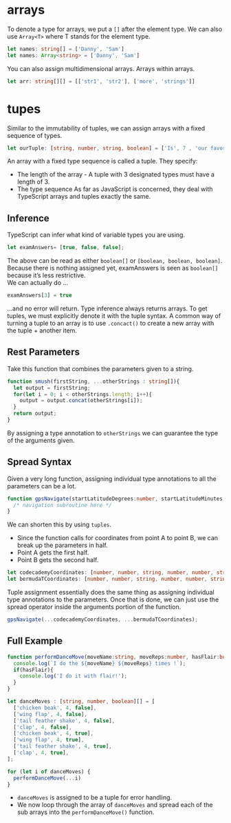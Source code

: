# arrays
To denote a type for arrays, we put a `[]` after the element type.
We can also use `Array<T>` where T stands for the element type.
```ts
let names: string[] = ['Danny', 'Sam']
let names: Array<string> = ['Danny', 'Sam']
```
You can also assign multidimensional arrays. Arrays within arrays.
```ts
let arr: string[][] = [['str1', 'str2'], ['more', 'strings']]
```

# tupes
Similar to the immutability of tuples, we can assign arrays with a fixed sequence of types.
```ts
let ourTuple: [string, number, string, boolean] = ['Is', 7 , 'our favorite number?' , false]; 
```
An array with a fixed type sequence is called a tuple.
They specify:
- The length of the array - A tuple with 3 designated types must have a length of 3.
- The type sequence
As far as JavaScript is concerned, they deal with TypeScript arrays and tuples exactly the same. 

## Inference
TypeScript can infer what kind of variable types you are using.
```ts
let examAnswers= [true, false, false];
```
The above can be read as either `boolean[]` or `[boolean, boolean, boolean]`. Because there is nothing assigned yet, examAnswers is seen as `boolean[]` because it’s less restrictive.  
We can actually do …
```ts
examAnswers[3] = true
```
…and no error will return.
Type inference always returns arrays. To get tuples, we must explicitly denote it with the tuple syntax. A common way of turning a tuple to an array is to use `.concact()` to create a new array with the tuple + another item.

## Rest Parameters
Take this function that combines the parameters given to a string.
```ts
function smush(firstString, ...otherStrings : string[]){
  let output = firstString;
  for(let i = 0; i < otherStrings.length; i++){
    output = output.concat(otherStrings[i]);
  }
  return output;
}
```
By assigning a type annotation to `otherStrings` we can guarantee the type of the arguments given.

## Spread Syntax
Given a very long function, assigning individual type annotations to all the parameters can be a lot.
```ts
function gpsNavigate(startLatitudeDegrees:number, startLatitudeMinutes:number, startNorthOrSouth:string, startLongitudeDegrees: number, startLongitudeMinutes: number, startEastOrWest:string, endLatitudeDegrees:number, endLatitudeMinutes:number , endNorthOrSouth:string, endLongitudeDegrees: number, endLongitudeMinutes: number,  endEastOrWest:string) {
  /* navigation subroutine here */
}
```
We can shorten this by using `tuples`.
- Since the function calls for coordinates from point A to point B, we can break up the parameters in half.
- Point A gets the first half.
- Point B gets the second half.
```ts
let codecademyCoordinates: [number, number, string, number, number, string] = [40, 43.2, 'N', 73, 59.8, 'W'];
let bermudaTCoordinates: [number, number, string, number, number, string] = [25, 0 , 'N' , 71, 0, 'W'];
```
Tuple assignment essentially does the same thing as assigning individual type annotations to the parameters.
Once that is done, we can just use the spread operator inside the arguments portion of the function.
```ts
gpsNavigate(...codecademyCoordinates, ...bermudaTCoordinates);
```

## Full Example
```ts
function performDanceMove(moveName:string, moveReps:number, hasFlair:boolean):void{
  console.log(`I do the ${moveName} ${moveReps} times !`);
  if(hasFlair){
    console.log('I do it with flair!');
  }
}

let danceMoves : [string, number, boolean][] = [
  ['chicken beak', 4, false],
  ['wing flap', 4, false],
  ['tail feather shake', 4, false],
  ['clap', 4, false],
  ['chicken beak', 4, true],
  ['wing flap', 4, true],
  ['tail feather shake', 4, true],
  ['clap', 4, true],
];

for (let i of danceMoves) {
  performDanceMove(...i)
}
```
- `danceMoves` is assigned to be a tuple for error handling.
- We now loop through the array of `danceMoves` and spread each of the sub arrays into the `performDanceMove()` function.









